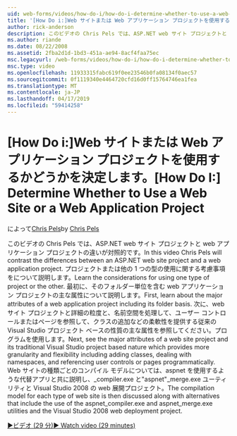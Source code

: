 ```yaml
---
uid: web-forms/videos/how-do-i/how-do-i-determine-whether-to-use-a-web-site-or-a-web-application-project
title: '[How Do i:]Web サイトまたは Web アプリケーション プロジェクトを使用するかどうかを判断 |Microsoft Docs'
author: rick-anderson
description: このビデオの Chris Pels では、ASP.NET web サイト プロジェクトと web アプリケーション プロジェクトの違いが対照的です。 使用するための考慮事項について説明してください.
ms.author: riande
ms.date: 08/22/2008
ms.assetid: 2fba2d1d-1bd3-451a-ae94-8acf4faa75ec
msc.legacyurl: /web-forms/videos/how-do-i/how-do-i-determine-whether-to-use-a-web-site-or-a-web-application-project
msc.type: video
ms.openlocfilehash: 11933315fabc619f0ee23546b0fa08134f0aec57
ms.sourcegitcommit: 0f1119340e4464720cfd16d0ff15764746ea1fea
ms.translationtype: MT
ms.contentlocale: ja-JP
ms.lasthandoff: 04/17/2019
ms.locfileid: "59414258"
---
```

# <a name="how-do-i-determine-whether-to-use-a-web-site-or-a-web-application-project"></a><span data-ttu-id="8c139-104">[How Do i:]Web サイトまたは Web アプリケーション プロジェクトを使用するかどうかを決定します。</span><span class="sxs-lookup"><span data-stu-id="8c139-104">[How Do I:] Determine Whether to Use a Web Site or a Web Application Project</span></span>

<span data-ttu-id="8c139-105">によって[Chris Pels](https://twitter.com/chrispels)</span><span class="sxs-lookup"><span data-stu-id="8c139-105">by [Chris Pels](https://twitter.com/chrispels)</span></span>

<span data-ttu-id="8c139-106">このビデオの Chris Pels では、ASP.NET web サイト プロジェクトと web アプリケーション プロジェクトの違いが対照的です。</span><span class="sxs-lookup"><span data-stu-id="8c139-106">In this video Chris Pels will contrast the differences between an ASP.NET web site project and a web application project.</span></span> <span data-ttu-id="8c139-107">プロジェクトまたは他の 1 つの型の使用に関する考慮事項をについて説明します。</span><span class="sxs-lookup"><span data-stu-id="8c139-107">Learn the considerations for using one type of project or the other.</span></span> <span data-ttu-id="8c139-108">最初に、そのフォルダー単位を含む web アプリケーション プロジェクトの主な属性について説明します。</span><span class="sxs-lookup"><span data-stu-id="8c139-108">First, learn about the major attributes of a web application project including its folder basis.</span></span> <span data-ttu-id="8c139-109">次に、web サイト プロジェクトと詳細の粒度と、名前空間を処理して、ユーザー コントロールまたはページを参照して、クラスの追加などの柔軟性を提供する従来の Visual Studio プロジェクト ベースの性質の主な属性を参照してください。プログラムを使用します。</span><span class="sxs-lookup"><span data-stu-id="8c139-109">Next, see the major attributes of a web site project and its traditional Visual Studio project based nature which provides more granularity and flexibility including adding classes, dealing with namespaces, and referencing user controls or pages programmatically.</span></span> <span data-ttu-id="8c139-110">Web サイトの種類ごとのコンパイル モデルについては、aspnet を使用するような代替アプリと共に説明し、\_compiler.exe と"aspnet"\_merge.exe ユーティリティと Visual Studio 2008 の web 展開プロジェクト。</span><span class="sxs-lookup"><span data-stu-id="8c139-110">The compilation model for each type of web site is then discussed along with alternatives that include the use of the aspnet\_compiler.exe and aspnet\_merge.exe utilities and the Visual Studio 2008 web deployment project.</span></span>

[<span data-ttu-id="8c139-111">&#9654;ビデオ (29 分)</span><span class="sxs-lookup"><span data-stu-id="8c139-111">&#9654; Watch video (29 minutes)</span></span>](https://channel9.msdn.com/Blogs/ASP-NET-Site-Videos/how-do-i-determine-whether-to-use-a-web-site-or-a-web-application-project)
